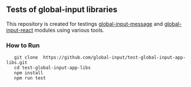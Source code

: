 ## Tests of global-input libraries 
This repository is created for testings [global-input-message](https://github.com/global-input/global-input-message) and [global-input-react](https://github.com/global-input/global-input-react) modules using various tools. 

### How to Run

```
   git clone  https://github.com/global-input/test-global-input-app-libs.git
   cd test-global-input-app-libs
   npm install
   npm run test
```
   
